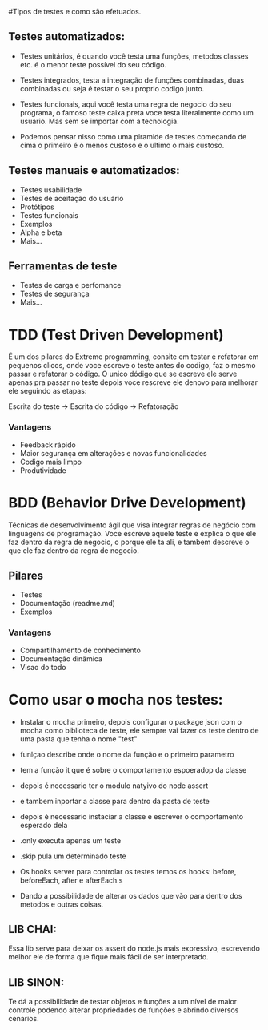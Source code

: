 #Tipos de testes e como são efetuados.

## Testes automatizados:

* Testes unitários, é quando você testa uma funções, metodos classes etc. é o menor teste possível do seu código.

* Testes integrados, testa a integração de funções combinadas, duas combinadas ou seja é testar o seu proprio codigo junto.

* Testes funcionais, aqui você testa uma regra de negocio do seu programa, o famoso teste caixa preta voce testa literalmente como um usuario. Mas sem se importar com a tecnologia.

* Podemos pensar nisso como uma piramide de testes começando de cima o primeiro é o menos custoso e o ultimo o mais custoso.

## Testes manuais e automatizados:

* Testes usabilidade
* Testes de aceitação do usuário
* Protótipos
* Testes funcionais
* Exemplos
* Alpha e beta
* Mais...

## Ferramentas de teste

* Testes de carga e perfomance
* Testes de segurança
* Mais...

# TDD (Test Driven Development)

É um dos pilares do Extreme programming, consite em testar e refatorar em pequenos clicos, onde voce escreve o teste antes do codigo, faz o mesmo passar e refatorar o código. O unico dódigo que se escreve ele serve apenas pra passar no teste depois voce rescreve ele denovo para melhorar ele seguindo as etapas:

Escrita do teste -> Escrita do código -> Refatoração

### Vantagens

* Feedback rápido
* Maior segurança em alterações e novas funcionalidades
* Codigo mais limpo
* Produtividade

# BDD (Behavior Drive Development)

Técnicas de desenvolvimento ágil que visa integrar regras de negócio com linguagens de programação. Voce escreve aquele teste e explica o que ele faz dentro da regra de negocio, o porque ele ta ali, e tambem descreve o que ele faz dentro da regra de negocio.

## Pilares

* Testes
* Documentação (readme.md)
* Exemplos

### Vantagens

* Compartilhamento de conhecimento
* Documentação dinâmica
* Visao do todo

# Como usar o mocha nos testes:

* Instalar o mocha primeiro, depois configurar o package json com o mocha como biblioteca de teste, ele sempre vai fazer os teste dentro de uma pasta que tenha o nome "test"

* funlçao describe onde o nome da função e o primeiro parametro
* tem a função it que é sobre o comportamento espoeradop da classe
* depois é necessario ter o modulo natyivo do node assert
* e tambem inportar a classe para dentro da pasta de teste
* depois é necessario instaciar a classe e escrever o comportamento esperado dela
* .only executa apenas um teste
* .skip pula um determinado teste
* Os hooks server para controlar os testes temos os hooks: before, beforeEach, after e afterEach.s
* Dando a possibilidade de alterar os dados que vão para dentro dos metodos e outras coisas.

## LIB CHAI:
Essa lib serve para deixar os assert do node.js mais expressivo, escrevendo melhor ele de forma
que fique mais fácil de ser interpretado.

## LIB SINON:
Te dá a possibilidade de testar objetos e funções a um nível de maior controle
podendo alterar propriedades de funções e abrindo diversos cenarios.

